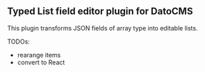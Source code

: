 ## Typed List field editor plugin for DatoCMS

This plugin transforms JSON fields of array type into editable lists.

TODOs:
- rearange items
- convert to React
